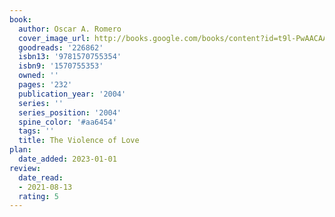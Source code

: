 ```yaml
---
book:
  author: Oscar A. Romero
  cover_image_url: http://books.google.com/books/content?id=t9l-PwAACAAJ&printsec=frontcover&img=1&zoom=1&source=gbs_api
  goodreads: '226862'
  isbn13: '9781570755354'
  isbn9: '1570755353'
  owned: ''
  pages: '232'
  publication_year: '2004'
  series: ''
  series_position: '2004'
  spine_color: '#aa6454'
  tags: ''
  title: The Violence of Love
plan:
  date_added: 2023-01-01
review:
  date_read:
  - 2021-08-13
  rating: 5
---
```

